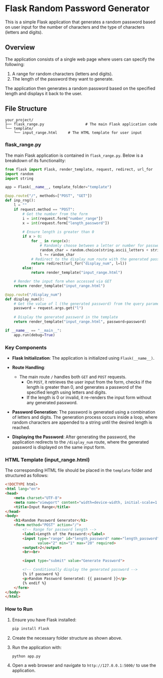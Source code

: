 # Flask Random Password Generator

This is a simple Flask application that generates a random password based on user input for the number of characters and the type of characters (letters and digits). 

## Overview

The application consists of a single web page where users can specify the following:
1. A range for random characters (letters and digits).
2. The length of the password they want to generate.

The application then generates a random password based on the specified length and displays it back to the user.

## File Structure

```
your_project/
├── flask_range.py                   # The main Flask application code
└── template/
    └── input_range.html     # The HTML template for user input
```

### flask_range.py

The main Flask application is contained in `flask_range.py`. Below is a breakdown of its functionality:

```python
from flask import Flask, render_template, request, redirect, url_for
import random
import string

app = Flask(__name__, template_folder="template")

@app.route("/", methods=["POST", "GET"])
def inp_rng():
    l = ""
    if request.method == "POST":
        # Get the number from the form
        i = int(request.form["number_range"])
        x = int(request.form["length_password"]) 
        
        # Ensure length is greater than 0 
        if x > 0:
            for _ in range(x):
                # Randomly choose between a letter or number for password
                random_char = random.choice(string.ascii_letters + string.digits)
                l += random_char
            # Redirect to the display_num route with the generated password
            return redirect(url_for("display_num", l=l))
        else:
            return render_template("input_range.html")

    # Render the input form when accessed via GET
    return render_template("input_range.html")

@app.route("/display_num")
def display_num():
    # Get the value of l (the generated password) from the query parameter
    password = request.args.get("l")
    
    # Display the generated password in the template
    return render_template("input_range.html", password=password)

if __name__ == "__main__":
    app.run(debug=True)
```

### Key Components

- **Flask Initialization**: The application is initialized using `Flask(__name__)`.

- **Route Handling**:
  - The main route `/` handles both `GET` and `POST` requests.
    - On `POST`, it retrieves the user input from the form, checks if the length is greater than 0, and generates a password of the specified length using letters and digits.
    - If the length is 0 or invalid, it re-renders the input form without any generated password.

- **Password Generation**: The password is generated using a combination of letters and digits. The generation process occurs inside a loop, where random characters are appended to a string until the desired length is reached.

- **Displaying the Password**: After generating the password, the application redirects to the `/display_num` route, where the generated password is displayed on the same input form.

### HTML Template (input_range.html)

The corresponding HTML file should be placed in the `template` folder and structured as follows:

```html
<!DOCTYPE html>
<html lang="en">
<head>
    <meta charset="UTF-8">
    <meta name="viewport" content="width=device-width, initial-scale=1.0">
    <title>Input Range</title>
</head>
<body>
    <h1>Random Password Generator</h1>
    <form method="POST" action="/"> 
        <!-- Range for password length -->
        <label>Length of the Password:</label>
        <input type="range" id="length_password" name="length_password" 
               value="2" min="1" max="20" required>
        <output>2</output>
        <br><br>

        <input type="submit" value="Generate Password">

        <!-- Conditionally display the generated password -->
        {% if password %}
        <p>Random Password Generated: {{ password }}</p>
        {% endif %}
    </form>
</body> 
</html>
```

### How to Run

1. Ensure you have Flask installed:
   ```bash
   pip install Flask
   ```

2. Create the necessary folder structure as shown above.

3. Run the application with:
   ```bash
   python app.py
   ```

4. Open a web browser and navigate to `http://127.0.0.1:5000/` to use the application.
